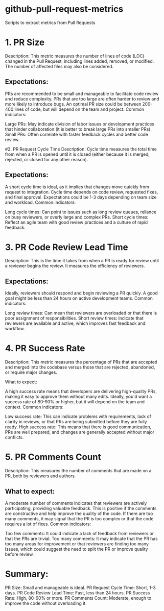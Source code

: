 # github-pull-request-metrics
Scripts to extract metrics from Pull Requests

# 1. PR Size
Description: This metric measures the number of lines of code (LOC) changed in the Pull Request, including lines added, removed, or modified. The number of affected files may also be considered.

## Expectations:

PRs are recommended to be small and manageable to facilitate code review and reduce complexity. PRs that are too large are often harder to review and more likely to introduce bugs.
An optimal PR size could be between 200-400 lines of code, but will depend on the team and project.
Common indicators:

Large PRs: May indicate division of labor issues or development practices that hinder collaboration (it is better to break large PRs into smaller PRs).
Small PRs: Often correlate with faster feedback cycles and better code review.

#2. PR Request Cycle Time
Description: Cycle time measures the total time from when a PR is opened until it is closed (either because it is merged, rejected, or closed for any other reason).

## Expectations:

A short cycle time is ideal, as it implies that changes move quickly from request to integration. Cycle time depends on code review, requested fixes, and final approval.
Expectations could be 1-3 days depending on team size and workload.
Common indicators:

Long cycle times: Can point to issues such as long review queues, reliance on busy reviewers, or overly large and complex PRs.
Short cycle times: Reflect an agile team with good review practices and a culture of rapid feedback.

# 3. PR Code Review Lead Time
Description: This is the time it takes from when a PR is ready for review until a reviewer begins the review. It measures the efficiency of reviewers.

## Expectations:

Ideally, reviewers should respond and begin reviewing a PR quickly. A good goal might be less than 24 hours on active development teams.
Common indicators:

Long review times: Can mean that reviewers are overloaded or that there is poor assignment of responsibilities.
Short review times: Indicate that reviewers are available and active, which improves fast feedback and workflow.

# 4. PR Success Rate
Description: This metric measures the percentage of PRs that are accepted and merged into the codebase versus those that are rejected, abandoned, or require major changes.

What to expect:

A high success rate means that developers are delivering high-quality PRs, making it easy to approve them without many edits.
Ideally, you'd want a success rate of 80-90% or higher, but it will depend on the team and context.
Common indicators:

Low success rate: This can indicate problems with requirements, lack of clarity in reviews, or that PRs are being submitted before they are fully ready.
High success rate: This means that there is good communication, PRs are well prepared, and changes are generally accepted without major conflicts.

# 5. PR Comments Count
Description: This measures the number of comments that are made on a PR, both by reviewers and authors.

## What to expect:

A moderate number of comments indicates that reviewers are actively participating, providing valuable feedback. This is positive if the comments are constructive and help improve the quality of the code.
If there are too many comments, it may signal that the PR is too complex or that the code requires a lot of fixes.
Common indicators:

Too few comments: It could indicate a lack of feedback from reviewers or that the PRs are trivial.
Too many comments: It may indicate that the PR has too many areas for improvement or that reviewers are finding too many issues, which could suggest the need to split the PR or improve quality before review.

# Summary:
PR Size: Small and manageable is ideal.
PR Request Cycle Time: Short, 1-3 days.
PR Code Review Lead Time: Fast, less than 24 hours.
PR Success Rate: High, 80-90% or more.
PR Comments Count: Moderate, enough to improve the code without overloading it.
